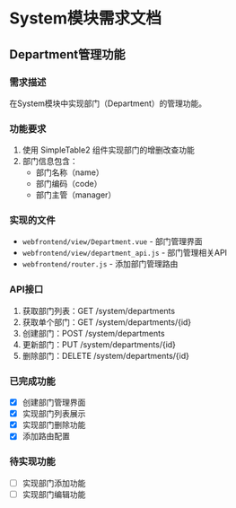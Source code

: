 # System模块需求文档

## Department管理功能

### 需求描述
在System模块中实现部门（Department）的管理功能。

### 功能要求
1. 使用 SimpleTable2 组件实现部门的增删改查功能
2. 部门信息包含：
   - 部门名称（name）
   - 部门编码（code）
   - 部门主管（manager）

### 实现的文件
- `webfrontend/view/Department.vue` - 部门管理界面
- `webfrontend/view/department_api.js` - 部门管理相关API
- `webfrontend/router.js` - 添加部门管理路由

### API接口
1. 获取部门列表：GET /system/departments
2. 获取单个部门：GET /system/departments/{id}
3. 创建部门：POST /system/departments
4. 更新部门：PUT /system/departments/{id}
5. 删除部门：DELETE /system/departments/{id}

### 已完成功能
- [x] 创建部门管理界面
- [x] 实现部门列表展示
- [x] 实现部门删除功能
- [x] 添加路由配置

### 待实现功能
- [ ] 实现部门添加功能
- [ ] 实现部门编辑功能